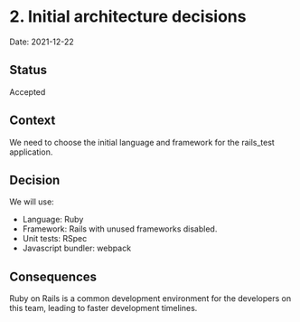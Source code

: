 # 2. Initial architecture decisions

Date: 2021-12-22

## Status

Accepted

## Context

We need to choose the initial language and framework for the rails_test application.

## Decision

We will use:

* Language: Ruby
* Framework: Rails with unused frameworks disabled.
* Unit tests: RSpec
* Javascript bundler: webpack

## Consequences

Ruby on Rails is a common development environment for the developers on this team, leading to faster development timelines.
